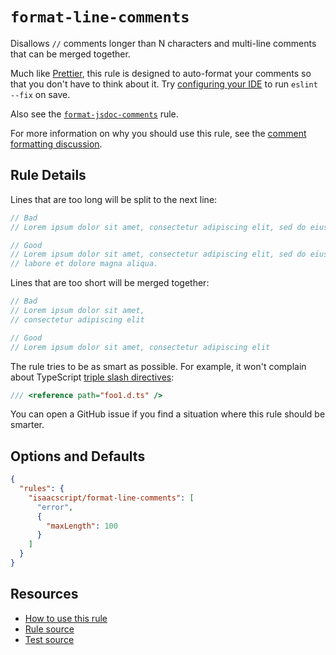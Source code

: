 # `format-line-comments`

Disallows `//` comments longer than N characters and multi-line comments that can be merged together.

Much like [Prettier](https://prettier.io/), this rule is designed to auto-format your comments so that you don't have to think about it. Try [configuring your IDE](../../README.md#automatic-fixing) to run `eslint --fix` on save.

Also see the [`format-jsdoc-comments`](format-jsdoc-comments.md) rule.

For more information on why you should use this rule, see the [comment formatting discussion](../comments.md).

## Rule Details

<!-- cspell:ignore amet consectetur adipiscing elit eiusmod tempor incididunt labore dolore aliqua -->

Lines that are too long will be split to the next line:

```ts
// Bad
// Lorem ipsum dolor sit amet, consectetur adipiscing elit, sed do eiusmod tempor incididunt ut labore et dolore magna aliqua.

// Good
// Lorem ipsum dolor sit amet, consectetur adipiscing elit, sed do eiusmod tempor incididunt ut
// labore et dolore magna aliqua.
```

Lines that are too short will be merged together:

```ts
// Bad
// Lorem ipsum dolor sit amet,
// consectetur adipiscing elit

// Good
// Lorem ipsum dolor sit amet, consectetur adipiscing elit
```

The rule tries to be as smart as possible. For example, it won't complain about TypeScript [triple slash directives](https://www.typescriptlang.org/docs/handbook/triple-slash-directives.html):

```ts
/// <reference path="foo1.d.ts" />
```

You can open a GitHub issue if you find a situation where this rule should be smarter.

## Options and Defaults

```json
{
  "rules": {
    "isaacscript/format-line-comments": [
      "error",
      {
        "maxLength": 100
      }
    ]
  }
}
```

## Resources

- [How to use this rule](../../README.md#install--usage)
- [Rule source](../../src/rules/format-line-comments.ts)
- [Test source](../../tests/rules/format-line-comments.test.ts)
